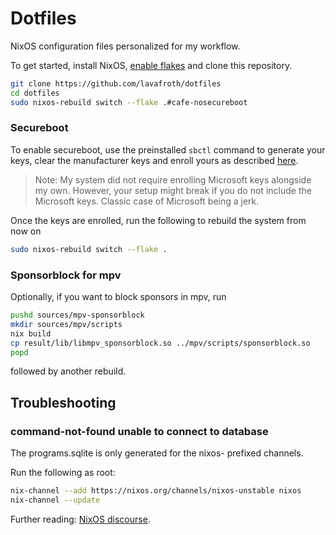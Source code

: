 # Dotfiles

NixOS configuration files personalized for my workflow.

To get started, install NixOS, [enable flakes](https://nixos.wiki/wiki/Flakes#NixOS)
and clone this repository.

```sh
git clone https://github.com/lavafroth/dotfiles
cd dotfiles
sudo nixos-rebuild switch --flake .#cafe-nosecureboot
```

### Secureboot

To enable secureboot, use the preinstalled `sbctl` command to generate your keys,
clear the manufacturer keys and enroll yours as described [here](https://github.com/nix-community/lanzaboote/blob/master/docs/QUICK_START.md).

> Note: My system did not require enrolling Microsoft keys alongside my own. However, your setup might break if you do not include the Microsoft keys. Classic case of Microsoft being a jerk.

Once the keys are enrolled, run the following to rebuild the system from now on

```sh
sudo nixos-rebuild switch --flake .
```

### Sponsorblock for mpv

Optionally, if you want to block sponsors in mpv, run

```sh
pushd sources/mpv-sponsorblock
mkdir sources/mpv/scripts
nix build
cp result/lib/libmpv_sponsorblock.so ../mpv/scripts/sponsorblock.so
popd
```

followed by another rebuild.

## Troubleshooting

### command-not-found unable to connect to database

The programs.sqlite is only generated for the nixos- prefixed channels.

Run the following as root:

```sh
nix-channel --add https://nixos.org/channels/nixos-unstable nixos
nix-channel --update
```

Further reading: [NixOS discourse](https://discourse.nixos.org/t/command-not-found-unable-to-open-database/3807).
